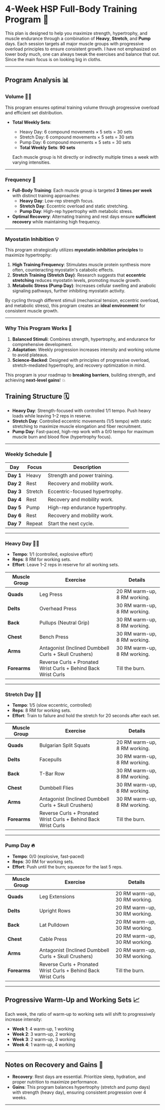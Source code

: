 # **4-Week HSP Full-Body Training Program** 💪

This plan is designed to help you maximize strength, hypertrophy, and muscle endurance through a combination of **Heavy**, **Stretch**, and **Pump** days. Each session targets all major muscle groups with progressive overload principles to ensure consistent growth. I have not emphasized on lower body much, one can always tweak the exercises and balance that out. Since the main focus is on looking big in cloths. 

---

## **Program Analysis** 📊

### **Volume** 🏋️‍♀️
This program ensures optimal training volume through progressive overload and efficient set distribution.  
- **Total Weekly Sets**:  
  - Heavy Day: 6 compound movements × 5 sets = 30 sets  
  - Stretch Day: 6 compound movements × 5 sets = 30 sets  
  - Pump Day: 6 compound movements × 5 sets = 30 sets  
  - **Total Weekly Sets**: **90 sets**  

  Each muscle group is hit directly or indirectly multiple times a week with varying intensities.

---

### **Frequency** 🔄
- **Full-Body Training**: Each muscle group is targeted **3 times per week** with distinct training approaches:
  - **Heavy Day**: Low-rep strength focus.  
  - **Stretch Day**: Eccentric overload and static stretching.  
  - **Pump Day**: High-rep hypertrophy with metabolic stress.  
- **Optimal Recovery**: Alternating training and rest days ensure **sufficient recovery** while maintaining high frequency.

---

### **Myostatin Inhibition** 💡
This program strategically utilizes **myostatin inhibition principles** to maximize hypertrophy:  
1. **High Training Frequency**: Stimulates muscle protein synthesis more often, counteracting myostatin's catabolic effects.  
2. **Stretch Training (Stretch Day)**: Research suggests that **eccentric stretching** reduces myostatin levels, promoting muscle growth.  
3. **Metabolic Stress (Pump Day)**: Increases cellular swelling and anabolic signaling pathways, further inhibiting myostatin activity.  

By cycling through different stimuli (mechanical tension, eccentric overload, and metabolic stress), this program creates an **ideal environment** for consistent muscle growth.

---

### **Why This Program Works** 🚀
1. **Balanced Stimuli**: Combines strength, hypertrophy, and endurance for comprehensive development.  
2. **Adaptation**: Weekly progression increases intensity and working volume to avoid plateaus.  
3. **Science-Backed**: Designed with principles of progressive overload, stretch-mediated hypertrophy, and recovery optimization in mind.

This program is your roadmap to **breaking barriers**, building strength, and achieving **next-level gains**! 💥



## **Training Structure** 🗓️

- **Heavy Day**: Strength-focused with controlled 1/1 tempo. Push heavy loads while leaving 1–2 reps in reserve.
- **Stretch Day**: Controlled eccentric movements (1/5 tempo) with static stretching to maximize muscle elongation and fiber recruitment.
- **Pump Day**: Fast-paced, high-rep work with a 0/0 tempo for maximum muscle burn and blood flow (hypertrophy focus).

---

### **Weekly Schedule** 🔄

| Day       | Focus   | Description                      |
|-----------|---------|----------------------------------|
| **Day 1** | Heavy   | Strength and power training.     |
| **Day 2** | Rest    | Recovery and mobility work.      |
| **Day 3** | Stretch | Eccentric-focused hypertrophy.   |
| **Day 4** | Rest    | Recovery and mobility work.      |
| **Day 5** | Pump    | High-rep endurance hypertrophy.  |
| **Day 6** | Rest    | Recovery and mobility work.      |
| **Day 7** | Repeat  | Start the next cycle.            |

---

### **Heavy Day** 🏋️‍♂️
- **Tempo**: 1/1 (controlled, explosive effort)
- **Reps**: 8 RM for working sets.  
- **Effort**: Leave 1–2 reps in reserve for all working sets.

| **Muscle Group** | **Exercise**                          | **Details**                                  |
|------------------|--------------------------------------|----------------------------------------------|
| **Quads**        | Leg Press                            | 20 RM warm-up, 8 RM working.                 |
| **Delts**        | Overhead Press                       | 30 RM warm-up, 8 RM working.                 |
| **Back**         | Pullups (Neutral Grip)               | 30 RM warm-up, 8 RM working.                 |
| **Chest**        | Bench Press                          | 30 RM warm-up, 8 RM working.                 |
| **Arms**         | Antagonist (Inclined Dumbbell Curls + Skull Crushers) | 30 RM warm-up, 8 RM working. |
| **Forearms**     | Reverse Curls + Pronated Wrist Curls + Behind Back Wrist Curls | Till the burn.            |

---

### **Stretch Day** 🧘‍♂️
- **Tempo**: 1/5 (slow eccentric, controlled)
- **Reps**: 8 RM for working sets.  
- **Effort**: Train to failure and hold the stretch for 20 seconds after each set.

| **Muscle Group** | **Exercise**                          | **Details**                                  |
|------------------|--------------------------------------|----------------------------------------------|
| **Quads**        | Bulgarian Split Squats               | 20 RM warm-up, 8 RM working.                 |
| **Delts**        | Facepulls                            | 30 RM warm-up, 8 RM working.                 |
| **Back**         | T-Bar Row                            | 30 RM warm-up, 8 RM working.                 |
| **Chest**        | Dumbbell Flies                       | 30 RM warm-up, 8 RM working.                 |
| **Arms**         | Antagonist (Inclined Dumbbell Curls + Skull Crushers) | 30 RM warm-up, 8 RM working. |
| **Forearms**     | Reverse Curls + Pronated Wrist Curls + Behind Back Wrist Curls | Till the burn.            |

---

### **Pump Day** 🔥
- **Tempo**: 0/0 (explosive, fast-paced)
- **Reps**: 30 RM for working sets.  
- **Effort**: Push until the burn; squeeze for the last 5 reps.

| **Muscle Group** | **Exercise**                          | **Details**                                  |
|------------------|--------------------------------------|----------------------------------------------|
| **Quads**        | Leg Extensions                       | 20 RM warm-up, 30 RM working.                |
| **Delts**        | Upright Rows                         | 20 RM warm-up, 30 RM working.                |
| **Back**         | Lat Pulldown                         | 20 RM warm-up, 30 RM working.                |
| **Chest**        | Cable Press                          | 20 RM warm-up, 30 RM working.                |
| **Arms**         | Antagonist (Inclined Dumbbell Curls + Skull Crushers) | 20 RM warm-up, 30 RM working. |
| **Forearms**     | Reverse Curls + Pronated Wrist Curls + Behind Back Wrist Curls | Till the burn.            |

---

## **Progressive Warm-Up and Working Sets** 📈
Each week, the ratio of warm-up to working sets will shift to progressively increase intensity:  
- **Week 1**: 4 warm-up, 1 working  
- **Week 2**: 3 warm-up, 2 working  
- **Week 3**: 2 warm-up, 3 working  
- **Week 4**: 1 warm-up, 4 working  

---

## **Notes on Recovery and Gains** 🛌
- **Recovery**: Rest days are essential. Prioritize sleep, hydration, and proper nutrition to maximize performance.  
- **Gains**: This program balances hypertrophy (stretch and pump days) with strength (heavy day), ensuring consistent progression over 4 weeks.  

---


